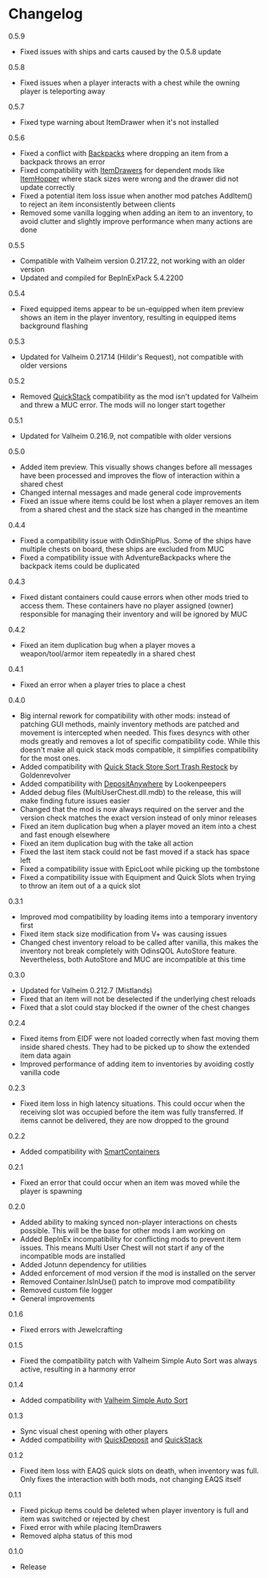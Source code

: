 # Changelog

0.5.9
- Fixed issues with ships and carts caused by the 0.5.8 update

0.5.8
- Fixed issues when a player interacts with a chest while the owning player is teleporting away

0.5.7
- Fixed type warning about ItemDrawer when it's not installed

0.5.6
- Fixed a conflict with [Backpacks](https://valheim.thunderstore.io/package/Smoothbrain/Backpacks/) where dropping an item from a backpack throws an error
- Fixed compatibility with [ItemDrawers](https://valheim.thunderstore.io/package/makail/ItemDrawers/) for dependent mods like [ItemHopper](https://valheim.thunderstore.io/package/MSchmoecker/ItemHopper/) where stack sizes were wrong and the drawer did not update correctly
- Fixed a potential item loss issue when another mod patches AddItem() to reject an item inconsistently between clients
- Removed some vanilla logging when adding an item to an inventory, to avoid clutter and slightly improve performance when many actions are done

0.5.5
- Compatible with Valheim version 0.217.22, not working with an older version
- Updated and compiled for BepInExPack 5.4.2200

0.5.4
- Fixed equipped items appear to be un-equipped when item preview shows an item in the player inventory, resulting in equipped items background flashing

0.5.3
- Updated for Valheim 0.217.14 (Hildir's Request), not compatible with older versions

0.5.2
- Removed [QuickStack](https://valheim.thunderstore.io/package/damnsneaker/QuickStack) compatibility as the mod isn't updated for Valheim and threw a MUC error. The mods will no longer start together

0.5.1
- Updated for Valheim 0.216.9, not compatible with older versions

0.5.0
- Added item preview. This visually shows changes before all messages have been processed and improves the flow of interaction within a shared chest
- Changed internal messages and made general code improvements
- Fixed an issue where items could be lost when a player removes an item from a shared chest and the stack size has changed in the meantime

0.4.4
- Fixed a compatibility issue with OdinShipPlus. Some of the ships have multiple chests on board, these ships are excluded from MUC
- Fixed a compatibility issue with AdventureBackpacks where the backpack items could be duplicated

0.4.3
- Fixed distant containers could cause errors when other mods tried to access them. These containers have no player assigned (owner) responsible for managing their inventory and will be ignored by MUC

0.4.2
- Fixed an item duplication bug when a player moves a weapon/tool/armor item repeatedly in a shared chest

0.4.1
- Fixed an error when a player tries to place a chest

0.4.0
- Big internal rework for compatibility with other mods: instead of patching GUI methods, mainly inventory methods are patched and movement is intercepted when needed. This fixes desyncs with other mods greatly and removes a lot of specific compatibility code. While this doesn't make all quick stack mods compatible, it simplifies compatibility for the most ones.
- Added compatibility with [Quick Stack Store Sort Trash Restock](https://valheim.thunderstore.io/package/Goldenrevolver/Quick_Stack_Store_Sort_Trash_Restock) by Goldenrevolver
- Added compatibility with [DepositAnywhere](https://valheim.thunderstore.io/package/Lookenpeepers/DepositAnywhere) by Lookenpeepers
- Added debug files (MultiUserChest.dll.mdb) to the release, this will make finding future issues easier
- Changed that the mod is now always required on the server and the version check matches the exact version instead of only minor releases
- Fixed an item duplication bug when a player moved an item into a chest and fast enough elsewhere
- Fixed an item duplication bug with the take all action
- Fixed the last item stack could not be fast moved if a stack has space left
- Fixed a compatibility issue with EpicLoot while picking up the tombstone
- Fixed a compatibility issue with Equipment and Quick Slots when trying to throw an item out of a a quick slot

0.3.1
- Improved mod compatibility by loading items into a temporary inventory first
- Fixed item stack size modification from V+ was causing issues
- Changed chest inventory reload to be called after vanilla, this makes the inventory not break completely with OdinsQOL AutoStore feature. Nevertheless, both AutoStore and MUC are incompatible at this time

0.3.0
- Updated for Valheim 0.212.7 (Mistlands)
- Fixed that an item will not be deselected if the underlying chest reloads
- Fixed that a slot could stay blocked if the owner of the chest changes

0.2.4
- Fixed items from EIDF were not loaded correctly when fast moving them inside shared chests. They had to be picked up to show the extended item data again
- Improved performance of adding item to inventories by avoiding costly vanilla code

0.2.3
- Fixed item loss in high latency situations. This could occur when the receiving slot was occupied before the item was fully transferred. If items cannot be delivered, they are now dropped to the ground

0.2.2
- Added compatibility with [SmartContainers](https://www.nexusmods.com/valheim/mods/332)

0.2.1
- Fixed an error that could occur when an item was moved while the player is spawning

0.2.0
- Added ability to making synced non-player interactions on chests possible. This will be the base for other mods I am working on
- Added BepInEx incompatibility for conflicting mods to prevent item issues. This means Multi User Chest will not start if any of the incompatible mods are installed
- Added Jotunn dependency for utilities
- Added enforcement of mod version if the mod is installed on the server
- Removed Container.IsInUse() patch to improve mod compatibility
- Removed custom file logger
- General improvements

0.1.6
- Fixed errors with Jewelcrafting

0.1.5
- Fixed the compatibility patch with Valheim Simple Auto Sort was always active, resulting in a harmony error

0.1.4
- Added compatibility with [Valheim Simple Auto Sort](https://www.nexusmods.com/valheim/mods/1824)

0.1.3
- Sync visual chest opening with other players
- Added compatibility with [QuickDeposit](https://valheim.thunderstore.io/package/MaGic/Quick_Deposit/) and [QuickStack](https://valheim.thunderstore.io/package/damnsneaker/QuickStack/)

0.1.2
- Fixed item loss with EAQS quick slots on death, when inventory was full. Only fixes the interaction with both mods, not changing EAQS itself

0.1.1
- Fixed pickup items could be deleted when player inventory is full and item was switched or rejected by chest
- Fixed error with while placing ItemDrawers
- Removed alpha status of this mod

0.1.0
- Release
